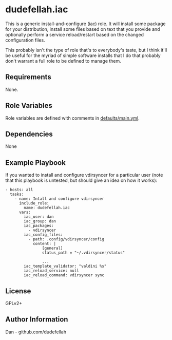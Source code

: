 dudefellah.iac
=========

This is a generic install-and-configure (iac) role. It will install some
package for your distribution, install some files based on text that
you provide and optionally perform a service reload/restart based on
the changed configuration files.

This probably isn't the type of role that's to everybody's taste, but I
think it'll be useful for the myriad of simple software installs that I
do that probably don't warrant a full role to be defined to manage them.

Requirements
------------

None.

Role Variables
--------------

Role variables are defined with comments in
[defaults/main.yml](defaults/main.yml).

Dependencies
------------

None

Example Playbook
----------------

If you wanted to install and configure vdirsyncer for a particular user (note
that this playbook is untested, but should give an idea on how it works):

    - hosts: all
      tasks:
        - name: Intall and configure vdirsyncer
          include_role:
            name: dudefellah.iac
          vars:
            iac_user: dan
            iac_group: dan
            iac_packages:
              - vdirsyncer
            iac_config_files:
              - path: .config/vdirsyncer/config
                content: |
                    [general]
                    status_path = "~/.vdirsyncer/status"

                    ... 
            iac_template_validator: "valdini %s"
            iac_reload_service: null
            iac_reload_command: vdirsyncer sync

License
-------

GPLv2+

Author Information
------------------

Dan - github.com/dudefellah
